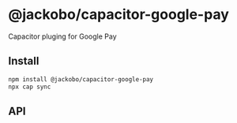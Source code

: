 # @jackobo/capacitor-google-pay

Capacitor pluging for Google Pay

## Install

```bash
npm install @jackobo/capacitor-google-pay
npx cap sync
```

## API

<docgen-index></docgen-index>

<docgen-api>
<!-- run docgen to generate docs from the source -->
<!-- More info: https://github.com/ionic-team/capacitor-docgen -->
</docgen-api>
